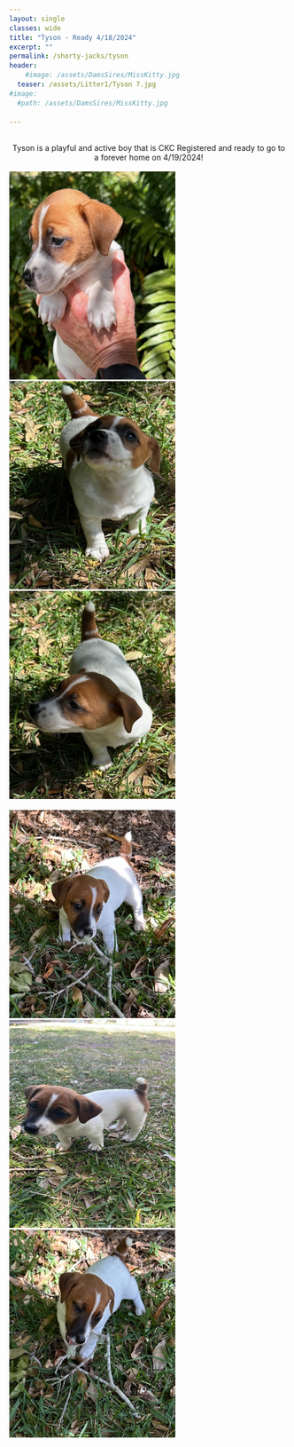 ```yaml
---
layout: single
classes: wide
title: "Tyson - Ready 4/18/2024"
excerpt: ""
permalink: /shorty-jacks/tyson
header: 
    #image: /assets/DamsSires/MissKitty.jpg
  teaser: /assets/Litter1/Tyson 7.jpg
#image:
  #path: /assets/DamsSires/MissKitty.jpg

---
```

 <br>
 <center>Tyson is a playful and active boy that is CKC Registered and ready to go to a forever home on 4/19/2024!</center>
<br>
 <img src="/assets/Litter1/Tyson 1.jpg" alt="Ace1" style="width:300px;height:375px;">
 <img src="/assets/Litter1/Tyson 2.jpg" alt="Ace1" style="width:300px;height:375px;">
 <img src="/assets/Litter1/Tyson 4.jpg" alt="Ace1" style="width:300px;height:375px;">
 <br>
 <br>
 <img src="/assets/Litter1/Tyson 6.jpg" alt="Ace1" style="width:300px;height:375px;">
 <img src="/assets/Litter1/Tyson2.jpg" alt="Ace1" style="width:300px;height:375px;">
 <img src="/assets/Litter1/Tyson 7.jpg" alt="Ace1" style="width:300px;height:375px;">
